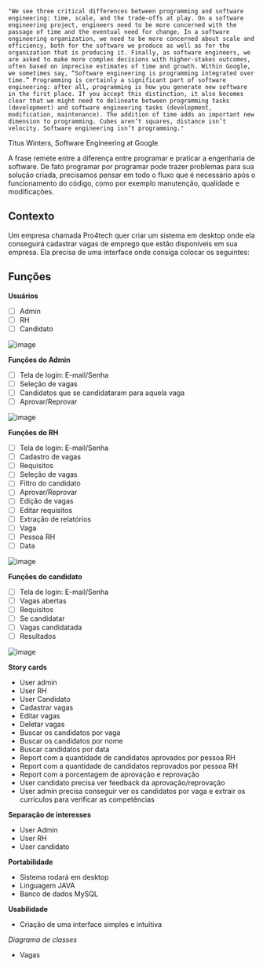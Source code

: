     "We see three critical differences between programming and software engineering: time, scale, and the trade-offs at play. On a software engineering project, engineers need to be more concerned with the passage of time and the eventual need for change. In a software engineering organization, we need to be more concerned about scale and efficiency, both for the software we produce as well as for the organization that is producing it. Finally, as software engineers, we are asked to make more complex decisions with higher-stakes outcomes, often based on imprecise estimates of time and growth. Within Google, we sometimes say, “Software engineering is programming integrated over time.” Programming is certainly a significant part of software engineering: after all, programming is how you generate new software in the first place. If you accept this distinction, it also becomes clear that we might need to delineate between programming tasks (development) and software engineering tasks (development, modification, maintenance). The addition of time adds an important new dimension to programming. Cubes aren’t squares, distance isn’t velocity. Software engineering isn’t programming."

Titus Winters, Software Engineering at Google

A frase remete entre a diferença entre programar e praticar a engenharia de software. De fato programar por programar pode trazer problemas para sua solução criada, precisamos pensar em todo o fluxo que é necessário após o funcionamento do código, como por exemplo manutenção, qualidade e modificações.


</div>

## Contexto

Um empresa chamada Pro4tech quer criar um sistema em desktop onde ela conseguirá cadastrar vagas de emprego que estão disponíveis em sua empresa. Ela precisa de uma interface onde consiga colocar os seguintes:

## Funções

**Usuários**

- [ ] Admin
- [ ] RH
- [ ] Candidato

![image](https://user-images.githubusercontent.com/102003274/186031157-203d7455-27f3-450a-b2fc-c77c370c0daf.png)


**Funções do Admin**

- [ ] Tela de login: E-mail/Senha
- [ ] Seleção de vagas
- [ ] Candidatos que se candidataram para aquela vaga
- [ ] Aprovar/Reprovar

![image](https://user-images.githubusercontent.com/102003274/186031267-bbf9b006-8489-4e44-b90f-43196b660b23.png)


**Funções do RH**

- [ ] Tela de login: E-mail/Senha
- [ ] Cadastro de vagas
- [ ] Requisitos
- [ ] Seleção de vagas
- [ ] Filtro do candidato
- [ ] Aprovar/Reprovar
- [ ] Edição de vagas
- [ ] Editar requisitos
- [ ] Extração de relatórios
- [ ] Vaga
- [ ] Pessoa RH
- [ ] Data

![image](https://user-images.githubusercontent.com/102003274/186031317-7c8686d0-ec09-4281-b3e9-d850af4114e1.png)


**Funções do candidato**
- [ ] Tela de login: E-mail/Senha
- [ ] Vagas abertas
- [ ] Requisitos
- [ ] Se candidatar
- [ ] Vagas candidatada
- [ ] Resultados

![image](https://user-images.githubusercontent.com/102003274/186031353-0dbf0afd-8a18-4a35-b730-5c1be5149b75.png)



**Story cards**
- User admin
- User RH
- User Candidato
- Cadastrar vagas
- Editar vagas
- Deletar vagas
- Buscar os candidatos por vaga
- Buscar os candidatos por nome
- Buscar candidatos por data
- Report com a quantidade de candidatos aprovados por pessoa RH
- Report com a quantidade de candidatos reprovados por pessoa RH
- Report com a porcentagem de aprovação e reprovação
- User candidato precisa ver feedback da aprovação/reprovação
- User admin precisa conseguir ver os candidatos por vaga e extrair os currículos para verificar as competências

**Separação de interesses**
- User Admin
- User RH
- User candidato

**Portabilidade**
- Sistema rodará em desktop
- Linguagem JAVA
- Banco de dados MySQL

**Usabilidade**
- Criação de uma interface simples e intuitiva


*Diagrama de classes*
- Vagas




